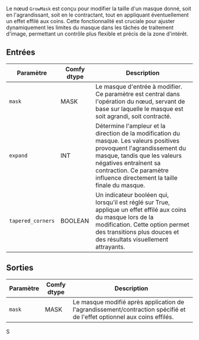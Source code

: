 Le nœud `GrowMask` est conçu pour modifier la taille d'un masque donné, soit en l'agrandissant, soit en le contractant, tout en appliquant éventuellement un effet effilé aux coins. Cette fonctionnalité est cruciale pour ajuster dynamiquement les limites du masque dans les tâches de traitement d'image, permettant un contrôle plus flexible et précis de la zone d'intérêt.

## Entrées

| Paramètre | Comfy dtype | Description |
|-----------|-------------|-------------|
| `mask`    | MASK        | Le masque d'entrée à modifier. Ce paramètre est central dans l'opération du nœud, servant de base sur laquelle le masque est soit agrandi, soit contracté. |
| `expand`  | INT         | Détermine l'ampleur et la direction de la modification du masque. Les valeurs positives provoquent l'agrandissement du masque, tandis que les valeurs négatives entraînent sa contraction. Ce paramètre influence directement la taille finale du masque. |
| `tapered_corners` | BOOLEAN    | Un indicateur booléen qui, lorsqu'il est réglé sur True, applique un effet effilé aux coins du masque lors de la modification. Cette option permet des transitions plus douces et des résultats visuellement attrayants. |

## Sorties

| Paramètre | Comfy dtype | Description |
|-----------|-------------|-------------|
| `mask`    | MASK        | Le masque modifié après application de l'agrandissement/contraction spécifié et de l'effet optionnel aux coins effilés. |
S
